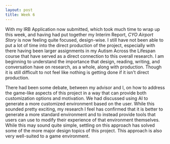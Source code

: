 ```yaml
---
layout: post
title: Week 6
---
```


With my IRB Application now submitted, which took much time to wrap up this week, and having had put together my Interim Report, _CYO Airport Story_ is now feeling quite focused, design-wise. I still have not been able to put a lot of time into the direct production of the project, especially with there having been larger assignments in my Autism Across the Lifespan course that have served as a direct connection to this overall research. I am beginning to understand the importance that design, reading, writing, and conversation have on research, as a whole, along with production. Though it is still difficult to not feel like nothing is getting done if it isn't direct production. 

There had been some debate, between my advisor and I, on how to address the game-like aspects of this project in a way that can provide both customization options and motivation. We had discussed using AI to generate a more customized environment based on the user. While this sounded pretty exciting, my research I feel has confirmed that it is better to generate a more standard environment and to instead provide tools that users can use to modify their experience of that environment themselves. While this may sound quite simple, settling on this approach has solved some of the more major design topics of this project. This approach is also very well-suited to a game environment.
